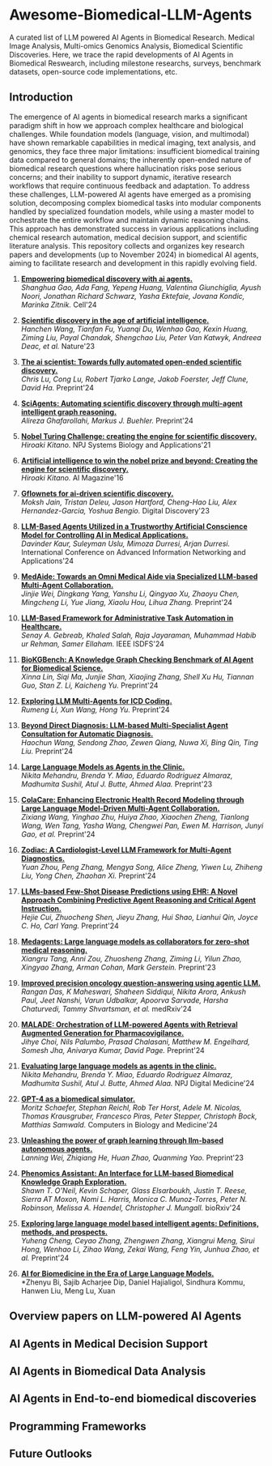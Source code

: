 # Awesome-Biomedical-LLM-Agents
A curated list of LLM powered AI Agents in Biomedical Research. Medical Image Analysis, Multi-omics Genomics Analysis, Biomedical Scientific Discoveries. Here, we trace the rapid developments of AI Agents in Biomedical Reswearch, including milestone researchs, surveys, benchmark datasets, open-source code implementations, etc.

## Introduction
The emergence of AI agents in biomedical research marks a significant paradigm shift in how we approach complex healthcare and biological challenges. While foundation models (language, vision, and multimodal) have shown remarkable capabilities in medical imaging, text analysis, and genomics, they face three major limitations: insufficient biomedical training data compared to general domains; the inherently open-ended nature of biomedical research questions where hallucination risks pose serious concerns; and their inability to support dynamic, iterative research workflows that require continuous feedback and adaptation. To address these challenges, LLM-powered AI agents have emerged as a promising solution, decomposing complex biomedical tasks into modular components handled by specialized foundation models, while using a master model to orchestrate the entire workflow and maintain dynamic reasoning chains. This approach has demonstrated success in various applications including chemical research automation, medical decision support, and scientific literature analysis. This repository collects and organizes key research papers and developments (up to November 2024) in biomedical AI agents, aiming to facilitate research and development in this rapidly evolving field.


1. **[Empowering biomedical discovery with ai agents.](https://www.cell.com/cell/fulltext/S0092-8674(24)01070-5)**  
    *Shanghua Gao, Ada Fang, Yepeng Huang, Valentina Giunchiglia, Ayush Noori, Jonathan Richard Schwarz, Yasha Ektefaie, Jovana Kondic, Marinka Zitnik.* Cell'24

2. **[Scientific discovery in the age of artificial intelligence.](https://www.nature.com/articles/s41586-023-06221-2)**  
    *Hanchen Wang, Tianfan Fu, Yuanqi Du, Wenhao Gao, Kexin Huang, Ziming Liu, Payal Chandak, Shengchao Liu, Peter Van Katwyk, Andreea Deac, et al.* Nature'23

3. **[The ai scientist: Towards fully automated open-ended scientific discovery.](https://arxiv.org/abs/2408.06292)**  
    *Chris Lu, Cong Lu, Robert Tjarko Lange, Jakob Foerster, Jeff Clune, David Ha.* Preprint'24

4. **[SciAgents: Automating scientific discovery through multi-agent intelligent graph reasoning.](https://arxiv.org/abs/2409.05556)**  
    *Alireza Ghafarollahi, Markus J. Buehler.* Preprint'24

5. **[Nobel Turing Challenge: creating the engine for scientific discovery.](https://www.nature.com/articles/s41592-021-01091-w)**  
    *Hiroaki Kitano.* NPJ Systems Biology and Applications'21

6. **[Artificial intelligence to win the nobel prize and beyond: Creating the engine for scientific discovery.](https://www.aaai.org/ojs/index.php/aimagazine/article/view/2624)**  
    *Hiroaki Kitano.* AI Magazine'16

7. **[Gflownets for ai-driven scientific discovery.](https://pubs.rsc.org/en/content/articlelanding/2023/dd/d3dd00056b)**  
    *Moksh Jain, Tristan Deleu, Jason Hartford, Cheng-Hao Liu, Alex Hernandez-Garcia, Yoshua Bengio.* Digital Discovery'23

8. **[LLM-Based Agents Utilized in a Trustworthy Artificial Conscience Model for Controlling AI in Medical Applications.](https://link.springer.com/chapter/10.1007/978-3-031-19090-3_18)**  
    *Davinder Kaur, Suleyman Uslu, Mimoza Durresi, Arjan Durresi.* International Conference on Advanced Information Networking and Applications'24

9. **[MedAide: Towards an Omni Medical Aide via Specialized LLM-based Multi-Agent Collaboration.](https://arxiv.org/abs/2410.12532)**  
    *Jinjie Wei, Dingkang Yang, Yanshu Li, Qingyao Xu, Zhaoyu Chen, Mingcheng Li, Yue Jiang, Xiaolu Hou, Lihua Zhang.* Preprint'24

10. **[LLM-Based Framework for Administrative Task Automation in Healthcare.](https://ieeexplore.ieee.org/document/9830653)**  
    *Senay A. Gebreab, Khaled Salah, Raja Jayaraman, Muhammad Habib ur Rehman, Samer Ellaham.* IEEE ISDFS'24

11. **[BioKGBench: A Knowledge Graph Checking Benchmark of AI Agent for Biomedical Science.](https://arxiv.org/abs/2407.00466)**  
    *Xinna Lin, Siqi Ma, Junjie Shan, Xiaojing Zhang, Shell Xu Hu, Tiannan Guo, Stan Z. Li, Kaicheng Yu.* Preprint'24

12. **[Exploring LLM Multi-Agents for ICD Coding.](https://arxiv.org/abs/2406.15363)**  
    *Rumeng Li, Xun Wang, Hong Yu.* Preprint'24

13. **[Beyond Direct Diagnosis: LLM-based Multi-Specialist Agent Consultation for Automatic Diagnosis.](https://arxiv.org/abs/2401.16107)**  
    *Haochun Wang, Sendong Zhao, Zewen Qiang, Nuwa Xi, Bing Qin, Ting Liu.* Preprint'24

14. **[Large Language Models as Agents in the Clinic.](https://arxiv.org/abs/2309.10895)**  
    *Nikita Mehandru, Brenda Y. Miao, Eduardo Rodriguez Almaraz, Madhumita Sushil, Atul J. Butte, Ahmed Alaa.* Preprint'23

15. **[ColaCare: Enhancing Electronic Health Record Modeling through Large Language Model-Driven Multi-Agent Collaboration.](https://arxiv.org/abs/2410.02551)**  
    *Zixiang Wang, Yinghao Zhu, Huiya Zhao, Xiaochen Zheng, Tianlong Wang, Wen Tang, Yasha Wang, Chengwei Pan, Ewen M. Harrison, Junyi Gao, et al.* Preprint'24

16. **[Zodiac: A Cardiologist-Level LLM Framework for Multi-Agent Diagnostics.](https://arxiv.org/abs/2410.02026)**  
    *Yuan Zhou, Peng Zhang, Mengya Song, Alice Zheng, Yiwen Lu, Zhiheng Liu, Yong Chen, Zhaohan Xi.* Preprint'24

17. **[LLMs-based Few-Shot Disease Predictions using EHR: A Novel Approach Combining Predictive Agent Reasoning and Critical Agent Instruction.](https://arxiv.org/abs/2403.15464)**  
    *Hejie Cui, Zhuocheng Shen, Jieyu Zhang, Hui Shao, Lianhui Qin, Joyce C. Ho, Carl Yang.* Preprint'24

18. **[Medagents: Large language models as collaborators for zero-shot medical reasoning.](https://arxiv.org/abs/2311.10537)**  
    *Xiangru Tang, Anni Zou, Zhuosheng Zhang, Ziming Li, Yilun Zhao, Xingyao Zhang, Arman Cohan, Mark Gerstein.* Preprint'23

19. **[Improved precision oncology question-answering using agentic LLM.](https://www.medrxiv.org/content/10.1101/2024.09.19.2024.09)**  
    *Rangan Das, K Maheswari, Shaheen Siddiqui, Nikita Arora, Ankush Paul, Jeet Nanshi, Varun Udbalkar, Apoorva Sarvade, Harsha Chaturvedi, Tammy Shvartsman, et al.* medRxiv'24

20. **[MALADE: Orchestration of LLM-powered Agents with Retrieval Augmented Generation for Pharmacovigilance.](https://arxiv.org/abs/2408.01869)**  
    *Jihye Choi, Nils Palumbo, Prasad Chalasani, Matthew M. Engelhard, Somesh Jha, Anivarya Kumar, David Page.* Preprint'24

21. **[Evaluating large language models as agents in the clinic.](https://www.nature.com/articles/s41746-024-01083-y)**  
    *Nikita Mehandru, Brenda Y. Miao, Eduardo Rodriguez Almaraz, Madhumita Sushil, Atul J. Butte, Ahmed Alaa.* NPJ Digital Medicine'24

22. **[GPT-4 as a biomedical simulator.](https://www.sciencedirect.com/science/article/pii/S0010482524000932)**  
    *Moritz Schaefer, Stephan Reichl, Rob Ter Horst, Adele M. Nicolas, Thomas Krausgruber, Francesco Piras, Peter Stepper, Christoph Bock, Matthias Samwald.* Computers in Biology and Medicine'24

23. **[Unleashing the power of graph learning through llm-based autonomous agents.](https://arxiv.org/abs/2309.04565)**  
    *Lanning Wei, Zhiqiang He, Huan Zhao, Quanming Yao.* Preprint'23

24. **[Phenomics Assistant: An Interface for LLM-based Biomedical Knowledge Graph Exploration.](https://biorxiv.org/content/10.1101/2024.01.23.2024.01)**  
    *Shawn T. O'Neil, Kevin Schaper, Glass Elsarboukh, Justin T. Reese, Sierra AT Moxon, Nomi L. Harris, Monica C. Munoz-Torres, Peter N. Robinson, Melissa A. Haendel, Christopher J. Mungall.* bioRxiv'24

25. **[Exploring large language model based intelligent agents: Definitions, methods, and prospects.](https://arxiv.org/abs/2401.03428)**  
    *Yuheng Cheng, Ceyao Zhang, Zhengwen Zhang, Xiangrui Meng, Sirui Hong, Wenhao Li, Zihao Wang, Zekai Wang, Feng Yin, Junhua Zhao, et al.* Preprint'24

26. **[AI for Biomedicine in the Era of Large Language Models.](https://arxiv.org/abs/2403.15673)**  
    *Zhenyu Bi, Sajib Acharjee Dip, Daniel Hajialigol, Sindhura Kommu, Hanwen Liu, Meng Lu, Xuan


## Overview papers on LLM-powered AI Agents

## AI Agents in Medical Decision Support

## AI Agents in Biomedical Data Analysis


## AI Agents in End-to-end biomedical discoveries


## Programming Frameworks

## Future Outlooks
